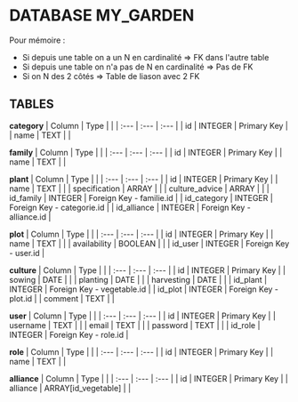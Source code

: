 # DATABASE MY_GARDEN

Pour mémoire :

- Si depuis une table on a un N en cardinalité => FK dans l'autre table
- Si depuis une table on n'a pas de N en cardinalité => Pas de FK
- Si on N des 2 côtés => Table de liason avec 2 FK

## TABLES

**category**
| Column | Type | |
| :--- | :--- | :--- |
| id | INTEGER | Primary Key |
| name | TEXT | |

**family**
| Column | Type | |
| :--- | :--- | :--- |
| id | INTEGER | Primary Key |
| name | TEXT | |

**plant**
| Column | Type | |
| :--- | :--- | :--- |
| id | INTEGER | Primary Key |
| name | TEXT | |
| specification | ARRAY | |
| culture_advice | ARRAY | |
| id_family | INTEGER | Foreign Key - familie.id |
| id_category | INTEGER | Foreign Key - categorie.id |
| id_alliance | INTEGER | Foreign Key - alliance.id |


**plot**
| Column | Type | |
| :--- | :--- | :--- |
| id | INTEGER | Primary Key |
| name | TEXT | |
| availability | BOOLEAN | |
| id_user | INTEGER | Foreign Key - user.id |

**culture**
| Column | Type | |
| :--- | :--- | :--- |
| id | INTEGER | Primary Key |
| sowing | DATE | |
| planting | DATE | |
| harvesting | DATE | |
| id_plant | INTEGER | Foreign Key - vegetable.id |
| id_plot | INTEGER | Foreign Key - plot.id |
| comment | TEXT | |

**user**
| Column | Type | |
| :--- | :--- | :--- |
| id | INTEGER | Primary Key |
| username | TEXT | |
| email | TEXT | |
| password | TEXT | |
| id_role | INTEGER | Foreign Key - role.id |

**role**
| Column | Type | |
| :--- | :--- | :--- |
| id | INTEGER | Primary Key |
| name | TEXT | |

**alliance**
| Column | Type | |
| :--- | :--- | :--- |
| id | INTEGER | Primary Key |
| alliance | ARRAY[id_vegetable] | |
